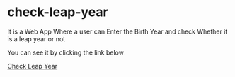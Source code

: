# check-leap-year

It is a Web App Where a user can Enter the Birth Year and check Whether it is a leap year or not

You can see it by clicking the link below

[Check Leap Year](https://check-leap-year-webapp.netlify.app/)
